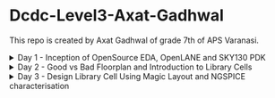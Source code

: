 # Dcdc-Level3-Axat-Gadhwal
This repo is created by Axat Gadhwal of grade 7th of APS Varanasi. 
<details>
  <summary>Day 1 - Inception of OpenSource EDA, OpenLANE and SKY130 PDK</summary>
 <details>
   <summary> Section 1 - How to talk to computers </summary>
  <details>
    <summary>Lecture 1 - Introduction to Microprocesser Chips</summary>
  
   #### Understanding the microchip from an Arduino board..


<img src="http://cdn-reichelt.de/bilder/web/xxl_ws/A300/ARDUINO_LEONARDO_02.png" alt="Arduino Leonardo" width="800" height="500">
<br>This is an arduino board and the square shaped thing in the right-downwards is called a chip.
<BR> We will be going to understand that square thing[chip].

#### Understanding the operating structure of The microprocesser chip through a diagram

<img src="https://raw.githubusercontent.com/Axat-Gadhwal/Dcdc-Level3-Axat-Gadhwal/refs/heads/main/Axat.png">

#### Structure of the microprocessor 

<img src="https://raw.githubusercontent.com/Axat-Gadhwal/Dcdc-Level3-Axat-Gadhwal/refs/heads/main/Microchip.png">

<img src="http://www10.edacafe.com/book/ASIC/Book/CH16/CH16-12.gif">
 
 ### As seen, a chip is actually inside a package, and is connected to various "PINS" or inputs/outputs. The locations of the pins and what they are are usually driven by the design of the PCB. A chip is also a very complex system, and has various components such as -:

<br> 1. Pads = Pads in microprocessor chips are small conductive areas on the chip's surface that serve as connection points for electrical signals, power, and ground. They facilitate communication between the microprocessor and external components, such as circuit boards and peripherals. Pads can be categorized as input, output, power, or ground pads, and their design is crucial for ensuring proper functionality and signal integrity.

<br> 2. Core = A core in a microprocessor is an individual processing unit that can execute instructions. Modern CPUs often have multiple cores (e.g., dual-core, quad-core) to enable parallel processing, improving multitasking and overall performance. Each core can handle its own tasks, allowing for more efficient computing.

<br> 3. Die = A die is a small block of semiconducting material, typically silicon, that contains the integrated circuits (ICs) of a microprocessor or other electronic components. It is the physical piece of silicon that is cut from a larger wafer during the manufacturing process.

### Macros and Foundry Ip's

<img src ="https://www.vlsisystemdesign.com/wp-content/uploads/2020/11/2.jpg">

<br>Macros and Foundry IPs are essential components in microprocessor design. Macros refer to fixed, reusable design elements, such as standard cells or functional blocks, that simplify the design process. Foundry IPs, on the other hand, are specialized intellectual property provided by semiconductor foundries, tailored for specific manufacturing processes, ensuring compatibility and performance in chip production.
</details>
<details>
  <summary>Lecture 2 - Introduction to Risc-V Architecture</summary>
 
  ### Risc-V Instruction Set Architecture(ISA)

  <img src="https://github.com/Axat-Gadhwal/images/blob/main/Risc-V%20Architecture.png?raw=true">

  <br> The meaning/explanation of the different things in this diagram are=-
  <br>1.Risc-V Architecture = It is basically a Clanguage program that consists all the codes. It is like the base[also called"neev" in Hindi] of risc-V.
  <br>2.Layout = It is the interior of the chip. Like codes but not in written forms!

  ##### Both of these processes give us the desired output...

  <br>But in-between this process, one thing is required as a medium. The medium for getting output is picorv 32a.
  ###### We can understand this by the following line "The Risc-V Architecture is a specification which gets implemented by the medium{picorv 32a} and gives us the output..
  
  #### RISC-V is an open standard instruction set architecture (ISA) based on reduced instruction set computing (RISC) principles. Key features include:

<br>Open Standard: Free to use and modify, promoting innovation.
<br>Simplicity: A small set of simple instructions for efficient execution.
<br>Modular Design: Base instruction set with optional extensions for customization.
<br>Scalability: Suitable for applications ranging from low-power embedded systems to high-performance computing.

 




</details>

<details>
  <summary>Lecture 3 - From software applications to Hardware</summary>

  #### In this document, We will learn about how software applications convert into Hardware...

  <br> When we click on the Software applications it gets converted into Binary digits because the computer only recognises two operations{0&1}.
  <br> Understanding this line through a diagram...

  <img src="https://private-user-images.githubusercontent.com/163879237/315209287-5e3fb422-7ca4-4657-b805-0d314d0deec7.png?jwt=eyJhbGciOiJIUzI1NiIsInR5cCI6IkpXVCJ9.eyJpc3MiOiJnaXRodWIuY29tIiwiYXVkIjoicmF3LmdpdGh1YnVzZXJjb250ZW50LmNvbSIsImtleSI6ImtleTUiLCJleHAiOjE3MzgyNTA2NjgsIm5iZiI6MTczODI1MDM2OCwicGF0aCI6Ii8xNjM4NzkyMzcvMzE1MjA5Mjg3LTVlM2ZiNDIyLTdjYTQtNDY1Ny1iODA1LTBkMzE0ZDBkZWVjNy5wbmc_WC1BbXotQWxnb3JpdGhtPUFXUzQtSE1BQy1TSEEyNTYmWC1BbXotQ3JlZGVudGlhbD1BS0lBVkNPRFlMU0E1M1BRSzRaQSUyRjIwMjUwMTMwJTJGdXMtZWFzdC0xJTJGczMlMkZhd3M0X3JlcXVlc3QmWC1BbXotRGF0ZT0yMDI1MDEzMFQxNTE5MjhaJlgtQW16LUV4cGlyZXM9MzAwJlgtQW16LVNpZ25hdHVyZT0zNzY2YmQxMzI4ZDEyMzQwNDVkYzUzZmJmYzM3MmU0NTYzYzJlOGNiZWJmZjgzOGRmMmRiOTZmNjAxMmZmODU2JlgtQW16LVNpZ25lZEhlYWRlcnM9aG9zdCJ9.MeGIVFFEr8aYzAmoOmrJ--o1pS-QRpU4kJuHj5vkozU">

##### Understanding components of this process
<br> 1. OPERATING SYSTEM => It is the main part of this process because all the things like compilers, assemblers, etc. are present in this. An operating system (OS) is system software that manages computer hardware and software resources, providing a stable environment for applications to run. It acts as an intermediary between users and the hardware, handling tasks like memory management, process scheduling, and device control. Examples include Windows, macOS, Linux, and Android.

<br> 2. COMPILERS => A compiler is a software tool that translates high-level programming languages into machine code or intermediate code that a computer can execute. It processes the code through stages like analysis and optimization, enabling developers to write complex applications while abstracting hardware details.

<br> 3. ASSEMBLER => An assembler is a software tool that converts assembly language into machine code, enabling a computer's processor to execute instructions. It translates human-readable mnemonics into binary instructions specific to a hardware architecture.
</details>


 </details>
 <details>
  <summary>Section 2 - Soc design and Openlane </summary>

   <details>
  <summary>Lecture 1 - Introduction to Components of Opensource Digital ASIC Design </summary>

### Digital ASIC Design

 Digital ASIC Design refers to the process of creating application-specific integrated circuits (ASICs) that perform digital functions. This design process involves several stages, from initial concept to final implementation, and is characterized by a focus on optimizing performance, power consumption, and area for specific applications.

 ASIC requires mainly three components for design. The three components are :-

 #### 1. RTL IPs (Register Transfer Level Intellectual Property)
<br>Description: Pre-designed and verified blocks of code that represent specific functionalities at the RTL level.
<br>Purpose: Accelerate the design process by providing reusable components, such as arithmetic units, memory controllers, and communication interfaces

#### 2. EDA Tools (Electronic Design Automation Tools)
<br>Description: Software tools used for various stages of the ASIC design process, including simulation, synthesis, place and route, and verification.

#### 3. PDKs (Process Design Kits)

<br>PDKs (Process Design Kits) are essential resources in the ASIC design process, providing the necessary information and tools for designing integrated circuits using a specific semiconductor manufacturing process.


### Inventors

Lynn Conway and Carver Mead are renowned for their groundbreaking work in very-large-scale integration (VLSI) chip design, which revolutionized the field starting in 1978. Their collaboration led to the development of simplified design methodologies that significantly advanced digital integrated circuit design and education. Their seminal textbook, Introduction to VLSI Systems, published in 1979, became a cornerstone in VLSI education, widely adopted by universities and instrumental in shaping the curriculum for electrical engineering and computer science students.

Conway and Mead's approach emphasized the separation of design from manufacturing, introducing simplified design rules and a timing model suitable for digital design, which allowed for more efficient and cost-effective chip production. Their innovations spurred the establishment of silicon foundries, enabling independent designers to fabricate custom chips, thus democratizing access to chip design and fostering a new wave of innovation in the semiconductor industry.

The impact of their work was profound, leading to the rapid growth of VLSI technology and the emergence of numerous startups in Silicon Valley during the 1980s, which contributed to the ongoing evolution of the microelectronics landscape.

#### Open Source Digital ASIC Design

<img src ="https://github.com/Axat-Gadhwal/images/blob/main/ASIC%20design.png?raw=true" width ="500" height ="500">

### What are PDKs?

<br> A Process Design Kit (PDK) is a comprehensive set of files and documentation that provides essential resources for designing integrated circuits tailored to a specific semiconductor manufacturing process. It includes design rules, device models, layout templates, and simulation tools, enabling ASIC designers to create manufacturable layouts while ensuring compliance with fabrication standards. PDKs serve as critical toolkits that bridge the gap between design and manufacturing, facilitating accurate predictions of circuit behavior and optimizing the overall design process for reliable and efficient production.

#### Open PDKs

<br> We will now continue about How to open PDks files. 

<img src="https://github.com/Axat-Gadhwal/images/blob/main/Screenshot%20(177).png?raw=true" width="500" height="500">

### Is 130nm old or not in use?

<br>The 130nm technology is considered old and is largely not in use for modern microprocessors. It was developed in the early 2000s, and while some niche applications may still utilize it, most current microprocessors are manufactured using much smaller process nodes, such as 7nm or 5nm. However, the 130nm process technology is still relevant in certain contexts:

<br>Educational Use: The SKY130 open-source Process Design Kit (PDK) utilizes the 130nm node, making it accessible for educational purposes and for new designers to learn chip design without the high costs associated with more advanced nodes.

<br>Mixed-Signal Applications: The 130nm CMOS technology is recognized as a reliable option for mixed-signal applications, which require both analog and digital components. Its maturity and existing intellectual property (IP) make it a practical choice for specific designs.

<br>Cost-Effectiveness: For low-volume production or specific applications where cutting-edge performance is not critical, the 130nm process can be more cost-effective compared to newer technologies.

<br>Legacy Systems: Some existing systems and devices still rely on 130nm technology, and manufacturers may continue to support these products to ensure compatibility and maintenance.

<br>In summary, while 130nm is considered an older technology in the context of cutting-edge microprocessors, it still finds utility in education, specific applications, and legacy systems.

### Is 130nm fast?

<br>130 nm chips are also not slow, as verified by intel and OSU-:

<img src="https://github.com/Axat-Gadhwal/images/blob/main/Screenshot%20(178).png?raw=true" height ="600" width = 700>


</details>

<details>
  <summary>Lecture 2 - Simplified RTL to GDSII Flow </summary>

  ### Simplified RTL to GDSII Flow

  ###### Things we are going to learn

  <img src="https://github.com/Axat-Gadhwal/images/blob/main/Screenshot%20(179).png?raw=true">

  <br> So lets begin...
  
##### The RTL to GDSII ( Register Transfer Level to Graphic Design System II) design process takes many steps, that are -:
<br> Synthesis = Synthesis is the process of converting high-level RTL (Register Transfer Level) code written in VHDL or Verilog into a gate-level netlist using EDA tools like Synopsys Design Compiler. It involves optimizing the design for area, speed, and power while mapping it to specific technology libraries. The output is a gate-level netlist that serves as the foundation for physical design and further verification steps.

<img src="https://github.com/Axat-Gadhwal/images/blob/main/Screenshot%20(180).png?raw=true">

<br>An RTL model, which stands for "Register Transfer Level" model, is a design abstraction used in digital circuit design to describe the behavior of a circuit by focusing on the flow of data between registers and the logical operations performed on that data:-

<img src="https://github.com/Axat-Gadhwal/images/blob/main/CellLayout.png?raw=true">

### Thank You. Because of the scarcity of time I was unable to do all assignments. So I am only doing Labs...
</details>



</details>

<details><summary>Section 3 -Labs- Getting familiar to Open Source EDA Tools</summary>
<details><summary>Lecture 1 - Openlane directory structure in detail</summary>

#### First we should launch the Vsd Squadron file in the Virtual box. This interface will come...

<img src="https://github.com/Axat-Gadhwal/images/blob/main/Screenshot%20(204).png?raw=true">

Then search for the terminal. Because we are going to type all commands in terminal.

##### So lets begin with Labs...

##### Type cd Desktop and then cd work/tools to change directory to Desktop/work/tools, as this is where all openlane files are stored.

<img src="https://github.com/Axat-Gadhwal/images/blob/main/Screenshot%20(182).png?raw=true">

##### Using ls -ltr to know all the contents stored in that file

###### ls -ltr lists files in long format, sorted by modification time, with the oldest files shown first.

<img src="https://github.com/Axat-Gadhwal/images/blob/main/Screenshot%20(183).png?raw=true">

#### In a VLSI design workshop, openlane_working_dir is the directory where all design files, synthesis results, place and route outputs, GDSII files, and logs are stored for a specific project, facilitating organization and management of the design process. We are firstly using the openlane_working_dir command and thence it will change the directory to Openlane...

##### Also using ls -ltr to see the contents in the Openlane directory

<img src="https://github.com/Axat-Gadhwal/images/blob/main/Screenshot%20(205).png?raw=true">

#### Now going with the PDKs file. We will be also using ls -ltr to see the contents and also exploring SKY 130a...

<img src="https://github.com/Axat-Gadhwal/images/blob/main/Screenshot%20(206).png?raw=true">

#### Now changing the directory to the SKY 130A
##### We will observe two files :- Libs.tech and Libs.ref{as seen in the figure below}
###### We will be going through both these files...

<img src="https://github.com/Axat-Gadhwal/images/blob/main/Screenshot%20(207).png?raw=true">

##### libs.tech is a crucial file in the design flow of integrated circuits, serving as a technology library that encapsulates essential information about the semiconductor process being utilized. This file plays a significant role in ensuring that designs are compatible with the specific characteristics and constraints of the technology.

<img src="https://github.com/Axat-Gadhwal/images/blob/main/Screenshot%20(208).png?raw=true">

##### libs.ref is a file commonly used in the context of VLSI design and integrated circuit development. It serves as a reference library that provides essential information about the standard cells and components available in a specific technology library.

###### Using cd ../ because it reverses the libs.tech directory and thus allowing us to change the directory to libs.ref

<img src="https://github.com/Axat-Gadhwal/images/blob/main/Screenshot%20(209).png?raw=true">

##### Now we will explore the "sky130_fd_sc_hd" directory
###### ALso exploring the contents

<img src="https://github.com/Axat-Gadhwal/images/blob/main/Screenshot%20(210).png?raw=true">

##### Now we will open "OPENLANE" directory..
###### Reversing back to the Openlane_working_dir file directory

<img src="https://github.com/Axat-Gadhwal/images/blob/main/Screenshot%20(211).png?raw=true">




</details>

<details><summary>Lecture 2 - Design Preparation step</summary>

  ### We will learn Design Preparation Step in this documentation...

##### To open Openlane, we can use the docker command using interactive. After invoking the docker command, the prompt changes to bash-4.2$, and then one must type ls -lrth, and subsequently ./flow.tcl -interactive package require openlane 0.9 retrives all the required information for openlane.

<img src="https://github.com/Axat-Gadhwal/images/blob/main/Screenshot%20(212).png?raw=true">

##### As we learnt earier about the implemenation of The Risc-V program. Using PicoRV32A to ensure the functionality of OpenLane involves leveraging this RISC-V core as a reference design throughout the ASIC design flow. It allows users to synthesize the RTL code, perform place and route, and validate the effectiveness of OpenLane's tools. This practical implementation serves as both a demonstration of the design flow and an educational resource for understanding VLSI design methodologies.

<img src="https://github.com/Axat-Gadhwal/images/blob/main/Screenshot%20(213).png?raw=true">

#### folder run Jan 31_18-12 is created inside the picorv32a directory which contains the command log files, results, and the reports dumped of the various tool. The folder will be only have the lef files generated by this design setup stage. The cell LEF files .lef and technology LEF files .tlef merge to generate merged.lef inside runs/tmp/, wherein a a folder with today's date will be created, inside which a tmp folder will have contents, and the merged.lef folder will contain the merged lef files.

<img src="https://github.com/Axat-Gadhwal/images/blob/main/Screenshot%20(214).png?raw=true">

#### Now we are going to run the runs/ tmp directory

##### Also we are going to see the contents

<img src="https://github.com/Axat-Gadhwal/images/blob/main/Screenshot%20(215).png?raw=true">


</details>

<details><summary>Lecture 3 - Review Files After Design Prep and Run Synthesis</summary>

## Coming back to the OPENLANE interactive

#### Opening the merged.lef file through the less command after design prep will give one a document as shown:

<img src="https://github.com/Axat-Gadhwal/images/blob/main/Screenshot%20(216).png?raw=true">

<details><summary>Lecture 5 - Steps to Charecterise Synthesis Results</summary>

#### after run synthesis ,printing statistics as shown below can be used to calculate flip-flops ratio

###### Flip flop ratio =no of DFFs/no of cells *100

<img src="https://github.com/Axat-Gadhwal/images/blob/main/Screenshot%20(217).png?raw=true">
<img src="https://github.com/Axat-Gadhwal/images/blob/main/Screenshot%20(218).png?raw=true">

#### Flop rate = 8.943%

</details>

</details>

</details>

</details>  

<details><summary>Day 2 - Good vs Bad Floorplan and Introduction to Library Cells</summary>

<details><summary>Section 1 - Chip Floor Planning Considerations</summary>

<details><summary>Lecture 1 - Utilisation Factor and Aspect Ratio</summary>

### In these series document we will learn about How to define width and height of core and die

#### The first step in physical design is to define the width and height of the core and die : Beginning with a very simple netlist, that can extrapolated later we will first draw a basic diagram in the form of symbols that we will later convert into physical designs. We will take each cell (gates, specific cell like flip flop) and give it a standard (although rough for now) dimensions. As an example here, each unit will be 1 unit x 1 unit - i.e. 1 sq. unit in size, and since there are 4 gates/flip-flops here, the total size of the silicon wafer will 4 sq. units.

<img src="https://github.com/Axat-Gadhwal/images/blob/main/Screenshot%20(219).png?raw=true">
 
 ##### Utilisation factor = 50 %

###### Aspect Ratio = 2 : 4 = 1 : 2 = .5



</details>

<details><summary>Lecture 2 - Concept of Pre-Placed Cells</summary>

#### Pre-Placed cells are complex logic blocks that can be reused. They are already implemented and cannot be touched by Auto Place and Route tools - and hence are required to be very well designed. Placement of such cells are user-based. A combinational logic - such as netlist shown does a particular function and is composed of various gates. We can divide this logic into blocks - while preserving the connectivity of the logic. By extending IO pins and making connections we can convert the logic into two parts - that are blackboxed and can be used as needed. If a design only requires a black box, it can be directly handed over to the designer with out much hassle. The various preplaced blocks available include memory, clock-gating cell, comparator, MUX. The arrangement of these IPs in a chip are known as floorplanning.

## Beacause of lack of time I was unable to do assignments.







</details>

<details><summary>Lecture 7 - Steps to Run Floorplan Using OpenLANE</summary>

### In this document we will be going to learn how to run Floorpan files using OpenLANE

#### The first step is setting the configuration variables - Before running floorplan, the configuration variables or switches must be set. These are present in openlane/configuration

<img src="https://github.com/Axat-Gadhwal/images/blob/main/Screenshot%20(226).png?raw=true">

The README.md contains all configuration variables, which are segregated based on stage and the .tcl files consists of the default OpenLANE settings.

  All configurations/switches accepted by the current run are from openlane/designs/[design - date]/config.tcl

There is a order of priority -:

openlane/designs/[design-date]/sky130A_sky130_fd_sc_hd_config.tcl
openlane/designs/[design]/config.tcl
openlane/configuration/floorplan.tcl

####  In OpenLANE, it is important to note that the vertical and horizontal metals set one more than what we specify. For example, if the vertical metal is specified as 3, then it'll be 4.

###### Floorplan is to be run on OpenLANE through the command :- run_floorplan

#### Review Floorplan Files and Steps to Review Floorplan

##### After running floorplan as above, it will produce a result that will be stored in the form of a design exchange format - and will contain the area of the Die as well as positions.The die area in this file is in database units and 1 micron is equivalent to 1000 database units. Area of die = (554570/1000) microns * (565290/1000) microns = 311829.1653 sq. µm.



</details>

<details><summary>Lecture 7 - Review Floorplan Layout in Magic</summary>


##### The command magic -T /home/vsduser/Desktop/work/tools/openlane_working_dir/pdks/sky130A/libs.tech/magic/sky130A.tech lef read ../../tmp/merged.lef def read picorv32a.floorplan.def & should be typed to view the file.
  
##### Subsequently, press the S key to select the entire die and then V to center the view, and then Z to zoom. You will observe that the IO pins are placed equidistant to one another in a random mode as based on the configuration (FP_IO_MODE = 1) set in openlane/configuration/floorplan.tcl

<img src="https://github.com/Axat-Gadhwal/images/blob/main/316248606-d38b08d1-e7ca-4138-b10d-1c31b0ffc6d7.png?raw=true">

#### after this, typing what on the tkcon window will give the layer of the selection.

<img src="https://github.com/Axat-Gadhwal/images/blob/main/hlo.png?raw=true">

###### Standard cells are not placed but can be viewed at the bottom left corner of the layout

<img src="https://github.com/Axat-Gadhwal/images/blob/main/Magic.png?raw=true">



</details>

</details>
<details><summary>Section 2 - Library Binding and Placement</summary>

<details><summary> Lecture 1 - Netlist Binding and Initial Place Design</summary>


### The first step is to bind the netlist with physical cells i.e. cells with real dimension. The netlist contains various gates, that while in the schematic are of a certain shape as depicted, are usually square/rectangular in shape in production. These gates are given a specific shape, and in the end look very different from the netlist.

##### These blocks are sourced from a "shelf", known as a library. The library has cells with various shapes, dimensions and also contains information about the delay information. The library contains various sizes of cells with the same functionality too - since bigger cells have lesser resistance

<img src="https://github.com/Axat-Gadhwal/images/blob/main/vlsi.png?raw=true">

###### The second step is PLACEMENT, which is done based on connectivity. As can be seen, flip flop 1 is close to the Din1 pin and flip flop 2 is close to Dout1 pin. Combinational cells are placed in close proximity to FF1 and FF2 as to reduce delay.

<img src="https://github.com/Axat-Gadhwal/images/blob/main/Gates.png?raw=true">




</details>

<details><summary>Lecture 2 - Optimise Placement Using Estimated Wire-Length and Capacitance</summary>

#### Here, we will estimate wirelength needed to connect the components together. If the wirelength is too long, we would need to install repeaters, as the signal may change over a long distance. Repeaters essentially recondition the same signal to it's prior strength.

</details>

<details><summary>Lecture 3 - Final Placement Optimization</summary>

<img src="https://github.com/Axat-Gadhwal/images/blob/main/316286165-0941c315-195a-43f7-89aa-70e5e3215443.png?raw=true">


</details>

<details><summary>Lecture 4 - Congestion Aware Placement Using RePLACE</summary>

#### The command to run placement of OpenLANE - run_placement is a wrapper which does three functions
<br> Global Placement (by using the RePlace tool) - there is no legalisation and HPWL reduction model is used
<br> Optimization (by Resier tool)
<br> Detailed Placement (by OpenDP tool) - legalisation occurs - where standard cells are placed in rows and there will be no overlap of the cells.

#### Placement aims to converge the overflow value.

 ###### NOTE: If placement will be sucessful and the designs will converge, the overflow value will progressively reduce during the placement.

#### After running the placement, output is generated in this folder openlane/designs/picorv32a/runs/[design - date]/results/placement/picorv32a.placement.def

#### Then, we can type the command : magic -T /home/vsduser/Desktop/work/tools/openlane_working_dir/pdks/sky130A/libs.tech/magic/sky130A.tech lef read ../../tmp/merged.lef def read picorv32a.placement.def & to view it in Magic:

<img src="https://github.com/Axat-Gadhwal/images/blob/main/316289792-6f53eb50-d3f1-4d6c-91c2-7e35f35d423d.png?raw=true">






</details>



  
</details>

<details><summary>Section 3 - Cell Design and Characterisation Parameters </summary>

<details><summary> Inputs for Cell Design Flow and Circuit and Layout Design Step</summary>

#### Standard cells - for example AND gate, OR gate, BUFFER etc are stored in the standard cell library. There are various types of cells in the library with various variations as well - in drive strengths, functionality, and voltages. For a greater cell size, there is greater drive strength for longer wires. If there is high Vth, then it will take more time to switch than a lesser threshhold voltage cell.

#### The standard cell design flow is as follows:-

<br>INPUTS (PDKS : DRC and LVS rules, SPICE models, library and user defined specs)

<br>PROCESSES (circuit, layout design and charecterisation)

<br>OUTPUTS (Circuit Description Language, GDSII, lef, timing, noise etc)


<br>DRC & LVS Rules contain tech files and poly substrate parameters

<br>SPICE Models contain threshold, linear regions, saturation region equations with added foundry parameters, including NMOS and PMOS parameters

<br>User defined specifications include cell height and cell width, supply voltage, pin locations, and metal layer requirement

<br>IMPORTANT: The standard cell library developer must adhere to the rules given by the foundry so that when the cell can be used on a real design without any errors

<br>Circuit design is done by modeling the pmos and nmos to meet input library requirement

<br>Layout design is done using Euler's path and stick diagram on Magic layout tool

<img src="https://github.com/Axat-Gadhwal/images/blob/main/316299381-b94b535f-ebd1-4b8a-bd36-f649fb6a753f.png?raw=true">

### Typical Characterisation Flow:-

#### Steps of Characterisation Flow:-

<br>Reading of SPICE module files
<br>Reading of netlist extracted by SPICE
<br>Recognising buffer behaviour
<br>Reading subcircuits
<br>Attaching neccessary power sources
<br>Applying stimulus
<br>Provision of of neccessary output capacitance
<br>Provision of simulation command

 ##### These steps are given to the CHARECTERISATION SOFTWARE KNOWN AS GUNA in the form of a configuration file, which will generate timing, noise and power models in the form of .libs files.
 
</details>





</details>

<details><summary> Section 4 - General Timing Characterisation Parameters</summary>

<details><summary>Lecture 1 - Timing Threshhold Definitions</summary>


#### Here, we will talk about the semantics of the various .libs files generated by GUNA. To do this, we will take this circuit as an example:

<img src="https://github.com/Axat-Gadhwal/images/blob/main/316299824-0ed894da-ff96-46f5-8e9e-3b3271884568.png?raw=true">

##### Here, the red line is output of first inverter and blue is output of second inverter.

<img src="https://github.com/Axat-Gadhwal/images/blob/main/316299987-07cc3660-34e2-4446-8d50-97599d213504.png?raw=true">

<img src="https://github.com/Axat-Gadhwal/images/blob/main/316299979-198064dc-3dd9-4bf5-aa52-d0012d7544f9.png?raw=true">

<img src="https://github.com/Axat-Gadhwal/images/blob/main/z316300124-aa2d9663-c41d-45df-b74e-de6f4bd2de86z.png?raw=true">



</details>

<details><summary>Lecture 2 - Propogation Delay and Transition Time</summary>

#### Propogation delay is calculated as = time(out_x_thr) - (time_x_thr). If the propogation delay is negative, it can cause quite unexpected results - as an output is generated before the input. Hence, threshhold values should be selected properly. Delay threshold is usually 50% and slew rate threshold is usually 20%-80%.

#### **Transition time is calculated as = time(slew_high_x_thr) - time(slew_low_x_thr)**

<img src="https://github.com/Axat-Gadhwal/images/blob/main/316300510-68f7dbf3-b2e1-4be0-977c-6a6ef80f69b6.png?raw=true">








</details>



</details>





</details>

<details><summary> Day 3 - Design Library Cell Using Magic Layout and NGSPICE characterisation</summary>

<details><summary>Section 1 - Labs for CMOS Inverter NGSPICE Simulations</summary>

<details><summary>Lecture 1 - IO Placer Revision</summary>

#### OpenLANE configurations can be changed inside the shell itself, on the fly. IO Mode is usually set to random equidistant. However, if we want to change this, we can do so through the following command typed after floorplan : set ::env(FP_IO_MODE) 2. After running this command, the IO [input - output] pins will not be equidistant in mode 2 (instead of the default - that is 1).

<br>After this, we may re-run floorplan, and then check by seeing that the pins are placed based on of Hungarian algorithms now i.e. stacked one over the other.

##### NOTE: changing the configuration on the fly will not change the runs/config.tcl, the configuration will only be available on the current session.

<img src="https://github.com/Axat-Gadhwal/images/blob/main/316433776-64fccafc-180a-4e66-881a-80fabe083dc1.png?raw=true">





</details>

<details><summary> Lecture 2 - SPICE Deck Creation For CMOS Inverter</summary>

#### The SPICE deck contains connectivity information about netlists, inputs to be provided, TAPS for the outputs etc. The component values are taken, that are usually -: for the PMOS it is .375u/.25u (i.e. the channel length is .25 micron and and the channel width is .375 micron). Ideally, the PMOS should be 2 to 3 times wider than the NMOS. This is as the PMOS hole carrier is slower than the NMOS carrier, and since the rise and fall time must be matched, to reduce the resistance, we increase the width of the PMOS. The next steps are to identify and name the nodes:

<img src="https://github.com/Axat-Gadhwal/images/blob/main/316447570-e85697ff-266b-4fc5-83a9-c3fe0143ffcf.png?raw=true">

#### The syntax of the SPICE deck netlist PMOS and NMOS is [component name] [drain] [gate] [source] [substrate] [transistor type] W=[width] L=[length]. It is to be noted that all components in a netlist are described based on its node and values.






</details>

<details><summary> Lecture 3 - SPICE Simulation Lab for CMOS Inverter</summary>

#### The start of SPICE simulation is .op where in Vin will be swept from 0 to 2.5 with 0.05V steps. The model file is tsmc_025um_model.mod that has all the technological parameters for the 0.25µm NMOS and PMOS.

<img src="https://github.com/Axat-Gadhwal/images/blob/main/316452233-bdec7a54-4667-4c1f-acbc-193062f2bcda.png?raw=true">

#### For SPICE simulation, there are various steps-:

    Open the NGSPICE simulator
    Source the Circuit File through source command
    Execute it by the command run and then use setplot which allows one to view any plots possible from the simulations specified in the spice deck and will give you a choice for which simulation to be run
    Then, type display which will give you a choice of nodes to be plotted which when plot out vs in is typed will be plotted on a graph.

<img src="https://github.com/Axat-Gadhwal/images/blob/main/316456336-a4931bc2-cb5d-4e9e-8c14-54bc916c0b00.png?raw=true">







</details>

<details><summary>Lecture 4 - Switching Threshhold Vm</summary>

<img src="https://github.com/Axat-Gadhwal/images/blob/main/316456646-da38d8fa-1309-485b-b68d-e0e35c819a0a.png?raw=true">

#### POINTS TO BE NOTED:

    =>The shapes of the graphs are almost the same, through which we can derive the conclusion that CMOS is a robust device
    =>The parameters that determine the robustness of the CMOS is the switching threshhold and the propogation delay

#### The Switching Threshhold is the point where the the input voltage is equal to the output voltage and both PMOS & NMOS are in saturation region. When these are turned on, there is a high chances of leakage and that the current flows directly from VDD to GND. Due to this, short circuit can be seen.

<img src="https://github.com/Axat-Gadhwal/images/blob/main/316459756-07f581e6-f0c1-49b3-b190-18c4d5a05157.png?raw=true">


</details>


<details><summary>Lecture 5 - Static and Dynamic Simulation of CMOS Inverter</summary>

#### To find Vm, we use DC TRANSFER ANALYSIS. Simulation is essentially a sweep from 0V to 2.5V by taking 0.05V steps.

<img src="https://github.com/Axat-Gadhwal/images/blob/main/316460681-7709cad2-6227-4878-baad-d3165745ef67.png?raw=true">

##### To find propogation delay, we use transient analysis when a pulse is applied to the CMOS.

<img src="https://github.com/Axat-Gadhwal/images/blob/main/316460910-1797489d-2861-4149-879b-496c616550db.png?raw=true">

<br>_________________________________________________________________________________________________________________________

<img src="https://github.com/Axat-Gadhwal/images/blob/main/316460961-9dda14bc-11c3-4469-9d27-4ad812765df2.png?raw=true">

</details>


<details><summary>Lecture 6 - Lab Steps to GitClone VSDSTD Cell Design</summary></details>

#### We have been provided with a github repository wherein inverter files lie. It is available at this link - https://github.com/nickson-jose/vsdstdcelldesign. Steps to clone and observe the layout are as follows:


  <br>Clone the custom inverter standard cell design from the github repository shared above
    <br>Clone the repository with the custom inverter design through the command git clone https://github.com/nickson-jose/vsdstdcelldesign
    <br>Subsequently, copy the tech file to the vsdstdcelldesign directory (created through above step) by this command cp /home/vsduser/Desktop/work/tools/openlane_working_dir/pdks/sky130A/libs.tech/magic/sky130A.tech /home/vsduser/Desktop/work/tools/openlane_working_dir/openlane/vsdstdcelldesign/
    <br>Then, open the custom inverter layout in MAGIC through this command: magic -T sky130A.tech sky130_inv.mag &cp


<img src="https://github.com/Axat-Gadhwal/images/blob/main/316468762-307eb43f-4fe3-4d28-bca0-4e495d171489.png?raw=true">








</details>












<details><summary>Section 2 - Inception of Layout and CMOS Fabrication Process</summary>

### The 16 MASK CMOS Fabrication process is as follows:
<details><summary>Lecture 1 - Create active regions</summary>



<br> 1.The first step is to select a substrate - which is where the entirety of your design is fabricated. The most common substrate is a P doped Silicon Substrate. A substrate is ideally lesser doped than it's wells.

<br> 2.The next step is creating an active region for transistors. It is to be noted that it is necessary to have isolation between the pockets, which can be done through


    Growing 40nm of Silicon Dioxide
    Depositing 80nm of Silicon Nitride.
    Depositing a layer of photoresist
    Deposit mask-1 layer on top of photoresist. It covers the photoresist layer that must not be etched away (protects the two transistor active regions)
    Applying UV light to remove the layers on the unmasked regions
    Removing mask-1 and photoresist layers
    Placing the chip in the furnace to grow the oxide in other areas
    Removing the Si3N4 layer using hot phosphoric acid to have only p-substrate and SiO2 left








</details>

<details><summary>Lecture 2 - Formation of N and P well</summary>

<br> 3.P well and N well formation

    Deposition of photo resist layer and define the areas to protect by deposition of mask-2 and 3. Mask 2 protects the N-Well (PMOS side) while P-Well (NMOS side) is being fabricated and Mask 3 protects P-Well while N-Well is being formed
    Application of UV Light to remove the exposed photoresist
    Placing of chip in furnace to diffuse the boron and phosphorous to form wells. This process is called Twintub process.







</details>

<details><summary>Lecture 3 - Formation of Gate Terminal</summary>

#### Gate Terminal is where Threshhold Voltage is controled - as seen below:

<img src="https://github.com/Axat-Gadhwal/images/blob/main/316481938-2803bfef-5a63-4e51-a91f-ca5f3bd2f3c5.png?raw=true">

<br> 4. Formation of Gate 

    Deposit photo resist layer to define the areas to be protected, and then subsequently deposit mask-4. Then, UV light is applied, and the exposed area of photoresist is removed
    Then, implantation of low energy boron at the surface of p-well using mask-4 to control the threshold occurs
    Similarly, implantation of phosphorous/arsenic for n-well using mask-5 occurs
    Fixing the oxide which is damaged by implantation steps by removing extra SiO2 using the hydroflouric acid and re-grow high quality SiO2 on p-substrate to contol the oxide thickness occurs next
    Addition of polysilicon film subsequently occurs
    Then, mask-6 is added and etching using photolithography occurs
    Then, mask 6 is etched off to form the gate terminal










</details>

<details><summary>Lecture 4 - Lightly Doped Drain [LDD] Formation</summary>

**LDD Formation** - the reason LDDs are created is to prevent the hot electron which can eventually cause Si - Si bonds break or create voltage that passes the 3.2eV barrier leading to issues with doped regions. The second major need is to prevent another effect, known as the short channel effect which can cause gate malfunctioning due to the drain field penetrating the channel. 


    Mask 7 and 8 are created for NMOS (lightly doped N-type) and PMOS (lightly doped P-type) respectively.
    Heavily doped impurity (N+ for NMOS and P+ for PMOS) are added for the actual source and drain but the lightly doped impurity which are also added help maintain spacing between the source and drain and prevent hot electron effect and short channel effect.
    To protect the lightly doped regions, we also add SiO2 and create spacers using plasma anisotropic etching









</details>

<details><summary>Lecture 5 - Source and Drain Formation</summary>

#### The sixth step for this process is Source and Drain Formation 


    Thin screen oxide is added to avoid channeling during. Channeling is when implantations dig too deep into substrate which is very problematic
    We create Mask-9 is for N+ implantation and Mask-10 for P+ implantation
    The side wall spacers maintain the N-/P- while implanting the N+/P+
    High temperature annealing is done as well







</details>
<details><summary>Lecture 6 - Local Interconnect Formation</summary>

<br>Steps to Form Connects and Interconnects [LOCAL] - these are very important as they help in controlling the electrical charecteristics. These are also the only things accessible to the end user. 


    The thin screen oxide is removed for opening up the source, drain and gate for contact building. We use Titanium as it has less resistance.
    Titanium Diselenide [Ti2Si2] is used for local interconnects
    Mask 11 is formed and Titanium Nitride [Ti N] is etched off by RCA cleaning to create the first level contact









</details>

<details><summary>Lecture 7 - Higher Level Metal Formation</summary>

#### Higher Level Metal Formation - These steps are very similar to the previous steps and are quite easy to understand. 

<br>The previous steps in the MASK process have created an uneven surface layer. A layer of Silicon Dioxide [SiO2] doped with phosphorous or boron -[boron reduces the temperature] [known as phosphosilicate glass and borophosphosilicate glass] is deposited on the wafer surface.
<br>Then, the surface is polished using the CMP [Chemical Mechanical Polishing] technique to planarize the surface.
Contact holes are created through photolithography.

<br>Various masks are used for the various processes after this:-

    Mask 12 is created for the first contact holes
    Mask 13 is used for the first Aluminum contact layer, which the contact holes are connected to.
    Mask 14 creates the second contact holes
    Mask 15 is similarly, for the second Aluminum contact layer
    Finally, we use Mask 16 for making contact to topmost layer




</details>


</details>


</details>














</details>























</details>
